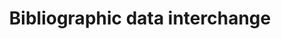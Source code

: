 ---
title: Bibliographic data interchange
longTitle: 'Bibliographic data interchange'
tags:
- gccommon
narrowerTerm:
- "[[Electronic data interchange]]"
relatedTerm:
- "[[Libraries]]"
---
